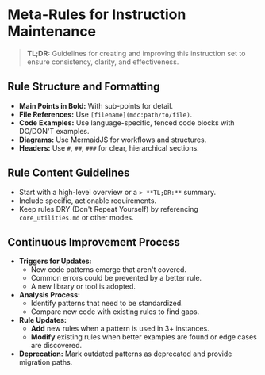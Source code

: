 # Meta-Rules for Instruction Maintenance

> **TL;DR:** Guidelines for creating and improving this instruction set to ensure consistency, clarity, and effectiveness.

## Rule Structure and Formatting
- **Main Points in Bold:** With sub-points for detail.
- **File References:** Use `[filename](mdc:path/to/file)`.
- **Code Examples:** Use language-specific, fenced code blocks with DO/DON'T examples.
- **Diagrams:** Use MermaidJS for workflows and structures.
- **Headers:** Use `#`, `##`, `###` for clear, hierarchical sections.

## Rule Content Guidelines
- Start with a high-level overview or a `> **TL;DR:**` summary.
- Include specific, actionable requirements.
- Keep rules DRY (Don't Repeat Yourself) by referencing `core_utilities.md` or other modes.

## Continuous Improvement Process
- **Triggers for Updates:**
    - New code patterns emerge that aren't covered.
    - Common errors could be prevented by a better rule.
    - A new library or tool is adopted.
- **Analysis Process:**
    - Identify patterns that need to be standardized.
    - Compare new code with existing rules to find gaps.
- **Rule Updates:**
    - **Add** new rules when a pattern is used in 3+ instances.
    - **Modify** existing rules when better examples are found or edge cases are discovered.
- **Deprecation:** Mark outdated patterns as deprecated and provide migration paths.